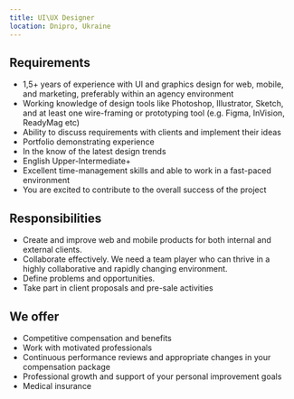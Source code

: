 ```yaml
---
title: UI\UX Designer
location: Dnipro, Ukraine
---
```

## Requirements

* 1,5+ years of experience with UI and graphics design for web, mobile, and marketing, preferably within an agency environment
* Working knowledge of design tools like Photoshop, Illustrator, Sketch, and at least one wire-framing or prototyping tool (e.g. Figma, InVision, ReadyMag etc)
* Ability to discuss requirements with clients and implement their ideas
* Portfolio demonstrating experience
* In the know of the latest design trends
* English Upper-Intermediate+
* Excellent time-management skills and able to work in a fast-paced environment
* You are excited to contribute to the overall success of the project

## Responsibilities

* Create and improve web and mobile products for both internal and external clients.
* Collaborate effectively. We need a team player who can thrive in a highly collaborative and rapidly changing environment.
* Define problems and opportunities.
* Take part in client proposals and pre-sale activities

## We offer

* Competitive compensation and benefits
* Work with motivated professionals
* Continuous performance reviews and appropriate changes in your compensation package
* Professional growth and support of your personal improvement goals
* Medical insurance